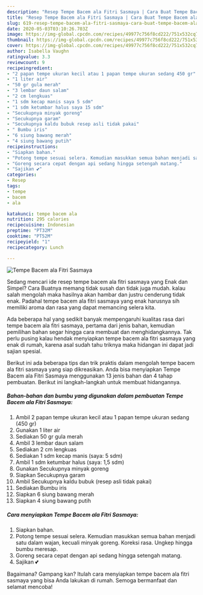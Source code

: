 ```yaml
---
description: "Resep Tempe Bacem ala Fitri Sasmaya | Cara Buat Tempe Bacem ala Fitri Sasmaya Yang Menggugah Selera"
title: "Resep Tempe Bacem ala Fitri Sasmaya | Cara Buat Tempe Bacem ala Fitri Sasmaya Yang Menggugah Selera"
slug: 619-resep-tempe-bacem-ala-fitri-sasmaya-cara-buat-tempe-bacem-ala-fitri-sasmaya-yang-menggugah-selera
date: 2020-05-03T03:10:26.703Z
image: https://img-global.cpcdn.com/recipes/49977c756f8cd222/751x532cq70/tempe-bacem-ala-fitri-sasmaya-foto-resep-utama.jpg
thumbnail: https://img-global.cpcdn.com/recipes/49977c756f8cd222/751x532cq70/tempe-bacem-ala-fitri-sasmaya-foto-resep-utama.jpg
cover: https://img-global.cpcdn.com/recipes/49977c756f8cd222/751x532cq70/tempe-bacem-ala-fitri-sasmaya-foto-resep-utama.jpg
author: Isabella Vaughn
ratingvalue: 3.3
reviewcount: 9
recipeingredient:
- "2 papan tempe ukuran kecil atau 1 papan tempe ukuran sedang 450 gr"
- "1 liter air"
- "50 gr gula merah"
- "3 lembar daun salam"
- "2 cm lengkuas"
- "1 sdm kecap manis saya 5 sdm"
- "1 sdm ketumbar halus saya 15 sdm"
- "Secukupnya minyak goreng"
- "Secukupnya garam"
- "Secukupnya kaldu bubuk resep asli tidak pakai"
- " Bumbu iris"
- "6 siung bawang merah"
- "4 siung bawang putih"
recipeinstructions:
- "Siapkan bahan."
- "Potong tempe sesuai selera. Kemudian masukkan semua bahan menjadi satu dalam wajan, kecuali minyak goreng. Koreksi rasa. Ungkep hingga bumbu meresap."
- "Goreng secara cepat dengan api sedang hingga setengah matang."
- "Sajikan 💕"
categories:
- Resep
tags:
- tempe
- bacem
- ala

katakunci: tempe bacem ala 
nutrition: 295 calories
recipecuisine: Indonesian
preptime: "PT32M"
cooktime: "PT52M"
recipeyield: "1"
recipecategory: Lunch

---
```



![Tempe Bacem ala Fitri Sasmaya](https://img-global.cpcdn.com/recipes/49977c756f8cd222/751x532cq70/tempe-bacem-ala-fitri-sasmaya-foto-resep-utama.jpg)

Sedang mencari ide resep tempe bacem ala fitri sasmaya yang Enak dan Simpel? Cara Buatnya memang tidak susah dan tidak juga mudah. kalau salah mengolah maka hasilnya akan hambar dan justru cenderung tidak enak. Padahal tempe bacem ala fitri sasmaya yang enak harusnya sih memiliki aroma dan rasa yang dapat memancing selera kita.



Ada beberapa hal yang sedikit banyak mempengaruhi kualitas rasa dari tempe bacem ala fitri sasmaya, pertama dari jenis bahan, kemudian pemilihan bahan segar hingga cara membuat dan menghidangkannya. Tak perlu pusing kalau hendak menyiapkan tempe bacem ala fitri sasmaya yang enak di rumah, karena asal sudah tahu triknya maka hidangan ini dapat jadi sajian spesial.


Berikut ini ada beberapa tips dan trik praktis dalam mengolah tempe bacem ala fitri sasmaya yang siap dikreasikan. Anda bisa menyiapkan Tempe Bacem ala Fitri Sasmaya menggunakan 13 jenis bahan dan 4 tahap pembuatan. Berikut ini langkah-langkah untuk membuat hidangannya.

<!--inarticleads1-->

##### Bahan-bahan dan bumbu yang digunakan dalam pembuatan Tempe Bacem ala Fitri Sasmaya:

1. Ambil 2 papan tempe ukuran kecil atau 1 papan tempe ukuran sedang (450 gr)
1. Gunakan 1 liter air
1. Sediakan 50 gr gula merah
1. Ambil 3 lembar daun salam
1. Sediakan 2 cm lengkuas
1. Sediakan 1 sdm kecap manis (saya: 5 sdm)
1. Ambil 1 sdm ketumbar halus (saya: 1,5 sdm)
1. Gunakan Secukupnya minyak goreng
1. Siapkan Secukupnya garam
1. Ambil Secukupnya kaldu bubuk (resep asli tidak pakai)
1. Sediakan  Bumbu iris
1. Siapkan 6 siung bawang merah
1. Siapkan 4 siung bawang putih




<!--inarticleads2-->

##### Cara menyiapkan Tempe Bacem ala Fitri Sasmaya:

1. Siapkan bahan.
1. Potong tempe sesuai selera. Kemudian masukkan semua bahan menjadi satu dalam wajan, kecuali minyak goreng. Koreksi rasa. Ungkep hingga bumbu meresap.
1. Goreng secara cepat dengan api sedang hingga setengah matang.
1. Sajikan 💕




Bagaimana? Gampang kan? Itulah cara menyiapkan tempe bacem ala fitri sasmaya yang bisa Anda lakukan di rumah. Semoga bermanfaat dan selamat mencoba!
